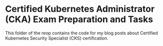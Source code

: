 # Certified Kubernetes Administrator (CKA) Exam Preparation and Tasks

This folder of the reop contains the code for my blog posts about Certified Kubernetes Security Specialist (CKS) certification.

